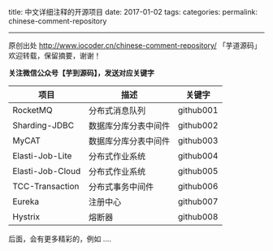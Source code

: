 title: 中文详细注释的开源项目
date: 2017-01-02
tags:
categories: 
permalink: chinese-comment-repository

-------

原创出处 http://www.iocoder.cn/chinese-comment-repository/ 「芋道源码」欢迎转载，保留摘要，谢谢！

**关注微信公众号【芋到源码】，发送对应关键字**


| 项目 | 描述 | 关键字 |
| --- | --- | --- |
| RocketMQ | 分布式消息队列 | github001 |
| Sharding-JDBC | 数据库分库分表中间件 | github002 |
| MyCAT | 数据库分库分表中间件 | github003 |
| Elasti-Job-Lite | 分布式作业系统 | github004 |
| Elasti-Job-Cloud | 分布式作业系统 | github005 |
| TCC-Transaction | 分布式事务中间件 | github006 |
| Eureka | 注册中心 | github007 |
| Hystrix | 熔断器 | github008 |

后面，会有更多精彩的，例如 ....

